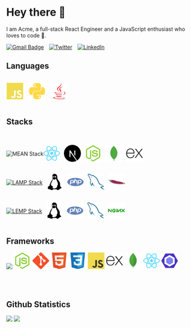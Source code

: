 # Hey there 👋

I am Acme, a full-stack React Engineer and a JavaScript enthusiast who loves to code 🙂.

[![Gmail Badge](https://img.shields.io/badge/-Email-005FF9?style=for-the-badge&logo=Mail.Ru&logoColor=ffffff)](mailto:acmegamers@fatima-academy.com) <space style='margin-right:10px'></space>
[![Twitter](https://img.shields.io/badge/twitter-1DA1F2.svg?style=for-the-badge&logo=twitter&logoColor=ffffff)](https://twitter.com/acme_gamers) <space style='margin-right:10px'></space>
[![LinkedIn](https://img.shields.io/badge/linkedin-0A66C2.svg?style=for-the-badge&logo=linkedin&logoColor=ffffff)](https://www.linkedin.com/in/acmegamers/)

## Languages

<div style='display: flex; align-items: center;'>

<img width='45px' src='https://raw.githubusercontent.com/devicons/devicon/master/icons/javascript/javascript-plain.svg' alt='JavaScript'><space style='margin-right:10px'></space>
<img width='45px' src='https://raw.githubusercontent.com/devicons/devicon/master/icons/python/python-plain.svg' alt='Python'><space style='margin-right:10px'></space>
<img width='45px' src='https://raw.githubusercontent.com/devicons/devicon/master/icons/java/java-plain.svg' alt='Java'><space style='margin-right:10px'></space>

</div>

## Stacks

<br>

<div style='display: flex; flex-direction:row; align-items: center;'>

<img src='https://img.shields.io/badge/MEAN-Stack-1DA1F2.svg?style=for-the-badge&logo=MEAN&logoColor=ffffff'  alt='MEAN Stack'>

<img width='45px' src='https://raw.githubusercontent.com/devicons/devicon/master/icons/react/react-original.svg' alt='React'> <space style='margin-right:10px'></space>

<img width='45px' src='https://raw.githubusercontent.com/devicons/devicon/master/icons/nextjs/nextjs-original.svg' alt='Next.js'> <space style='margin-right:10px'></space>

<img width='45px' src='https://raw.githubusercontent.com/devicons/devicon/master/icons/nodejs/nodejs-plain.svg' alt='Node.js'> <space style='margin-right:10px'></space>

<img width='45px' src='https://raw.githubusercontent.com/devicons/devicon/master/icons/mongodb/mongodb-plain.svg' alt='MongoDB'> <space style='margin-right:10px'></space>

<img width='45px' src='https://raw.githubusercontent.com/devicons/devicon/master/icons/express/express-original.svg' alt='Express'> <space style='margin-right:10px'></space>

</div>

<div style='display: flex; align-items: center;'>

[![LAMP Stack](https://img.shields.io/badge/LAMP-Stack-1DA1F2.svg?style=for-the-badge&logo=LAMP&logoColor=ffffff)](https://www.lamp.com/) <space style='margin-right:10px'></space>

<img width='45px' src='https://raw.githubusercontent.com/devicons/devicon/master/icons/linux/linux-plain.svg' alt='Linux'> <space style='margin-right:10px'></space>

<img width='45px' src='https://raw.githubusercontent.com/devicons/devicon/master/icons/php/php-plain.svg' alt='PHP'> <space style='margin-right:10px'></space>

<img width='45px' src='https://raw.githubusercontent.com/devicons/devicon/master/icons/mysql/mysql-plain.svg' alt='MySQL'> <space style='margin-right:10px'></space>

<img width='45px' src='https://raw.githubusercontent.com/devicons/devicon/master/icons/apache/apache-original.svg' alt='Apache'> <space style='margin-right:10px'></space>

</div>

<div style='display: flex; align-items: center;'>

[![LEMP Stack](https://img.shields.io/badge/LEMP-Stack-1DA1F2.svg?style=for-the-badge&logo=LEMP&logoColor=ffffff)](https://www.lamp.com/) <space style='margin-right:10px'></space>

<img width='45px' src='https://raw.githubusercontent.com/devicons/devicon/master/icons/linux/linux-plain.svg' alt='Linux'> <space style='margin-right:10px'></space>

<img width='45px' src='https://raw.githubusercontent.com/devicons/devicon/master/icons/php/php-plain.svg' alt='PHP'> <space style='margin-right:10px'></space>

<img width='45px' src='https://raw.githubusercontent.com/devicons/devicon/master/icons/mysql/mysql-plain.svg' alt='MySQL'> <space style='margin-right:10px'></space>

<img width='45px' src='https://raw.githubusercontent.com/devicons/devicon/master/icons/nginx/nginx-original.svg' alt='Nginx'> <space style='margin-right:10px'></space>

</div>

## Frameworks

<p>
  <img width="44px" src="https://i.imgur.com/BgjSjn9.png">
  <img width="45px" src="https://raw.githubusercontent.com/devicons/devicon/c5378d6c2510ffa0b3e4475af95618a8048d6cf1/icons/nodejs/nodejs-original.svg">
  <img width="45px" src="https://raw.githubusercontent.com/devicons/devicon/c5378d6c2510ffa0b3e4475af95618a8048d6cf1/icons/git/git-original.svg">
  <img width="45px" src="https://raw.githubusercontent.com/devicons/devicon/c5378d6c2510ffa0b3e4475af95618a8048d6cf1/icons/html5/html5-original.svg">
  <img width="45px" src="https://raw.githubusercontent.com/devicons/devicon/master/icons/css3/css3-original.svg">
  <img width="45px" src="https://raw.githubusercontent.com/devicons/devicon/master/icons/javascript/javascript-original.svg">
  <img width="45px" src="https://raw.githubusercontent.com/devicons/devicon/master/icons/express/express-original.svg">
  <img width="45px" src="https://raw.githubusercontent.com/devicons/devicon/master/icons/mongodb/mongodb-original.svg">
  <img width="45px" src="https://raw.githubusercontent.com/devicons/devicon/master/icons/react/react-original.svg">
  <img width='45px' src='https://raw.githubusercontent.com/devicons/devicon/master/icons/eslint/eslint-original.svg'>
</p>
<br>

<br>

## Github Statistics

<img width="450px" src="https://github-readme-stats.vercel.app/api/top-langs/?username=AcmeGamers&count_private=true&hide=html&layout=compact&title_color=fff&icon_color=fff&text_color=9f9f9f&bg_color=151515" />

<img width="450px" src="https://github-readme-stats.vercel.app/api/?username=AcmeGamers&show_icons=true&title_color=fff&icon_color=fff&text_color=9f9f9f&bg_color=151515"/>

